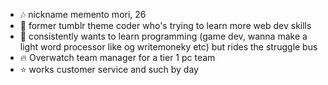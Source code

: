 - 🎶 nickname memento mori, 26
- 🐄 former tumblr theme coder who's trying to learn more web dev skills
- 👻 consistently wants to learn programming (game dev, wanna make a light word processor like og writemoneky etc) but rides the struggle bus 
- 🔥 Overwatch team manager for a tier 1 pc team 
- ⭐ works customer service and such by day 

<!--
**friendxship/friendxship** is a ✨ _special_ ✨ repository because its `README.md` (this file) appears on your GitHub profile.

Here are some ideas to get you started:

- 🔭 I’m currently working on ...
- 🌱 I’m currently learning ...
- 👯 I’m looking to collaborate on ...
- 🤔 I’m looking for help with ...
- 💬 Ask me about ...
- 📫 How to reach me: ...
- 😄 Pronouns: ...
- ⚡ Fun fact: ...
-->
